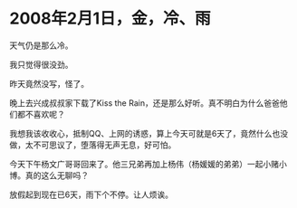 # 2008年2月1日，金，冷、雨

天气仍是那么冷。

我只觉得很没劲。

昨天竟然没写，怪了。

晚上去兴成叔叔家下载了Kiss the Rain，还是那么好听。真不明白为什么爸爸他们都不喜欢呢？

我想我该收收心，抵制QQ、上网的诱惑，算上今天可就是6天了，竟然什么也没做，太不可思议了，堕落得无声无息，好可怕。

今天下午杨文广哥哥回来了。他三兄弟再加上杨伟（杨媛媛的弟弟）一起小赌小博。真的这么无聊吗？

放假起到现在已6天，雨下个不停。让人烦诶。
